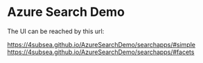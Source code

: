 # Azure Search Demo

The UI can be reached by this url: 

https://4subsea.github.io/AzureSearchDemo/searchapps/#simple
https://4subsea.github.io/AzureSearchDemo/searchapps/#facets
